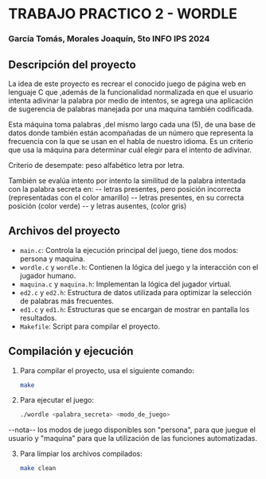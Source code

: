 # TRABAJO PRACTICO 2 - WORDLE

### García Tomás, Morales Joaquín,  5to INFO IPS 2024

## Descripción del proyecto
La idea de este proyecto es recrear el conocido juego de página web en lenguaje C que ,además de la funcionalidad normalizada en que el usuario intenta adivinar la palabra por medio de intentos, se agrega una aplicación de sugerencia de palabras manejada por una maquina también codificada.

Esta máquina toma palabras ,del mismo largo cada una (5), de una base de datos donde también están acompañadas de un número que representa la frecuencia con la que se usan en el habla de nuestro idioma. Es un criterio que usa la máquina para determinar cuál elegir para el intento de adivinar.

Criterio de desempate: peso alfabético letra por letra.

También se evalúa intento por intento la similitud de la palabra intentada con la palabra secreta en:
-- letras presentes, pero posición incorrecta (representadas con el color amarillo)
-- letras presentes, en su correcta posición (color verde)
-- y letras ausentes, (color gris)

## Archivos del proyecto

- `main.c`: Controla la ejecución principal del juego, tiene dos modos: persona y maquina.
- `wordle.c` y `wordle.h`: Contienen la lógica del juego y la interacción con el jugador humano.
- `maquina.c` y `maquina.h`: Implementan la lógica del jugador virtual.
- `ed2.c` y `ed2.h`: Estructura de datos utilizada para optimizar la selección de palabras más frecuentes.
- `ed1.c` y `ed1.h`: Estructuras que se encargan de mostrar en pantalla los resultados.
- `Makefile`: Script para compilar el proyecto.

## Compilación y ejecución

1. Para compilar el proyecto, usa el siguiente comando:
    ```bash
    make
    ```

2. Para ejecutar el juego:
    ```bash
    ./wordle <palabra_secreta> <modo_de_juego>
    ```
--nota-- los modos de juego disponibles son "persona", para que juegue el usuario y "maquina" para que la utilización de las funciones automatizadas. 

3. Para limpiar los archivos compilados:
    ```bash
    make clean
    ```